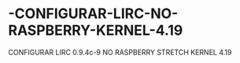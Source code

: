 # -CONFIGURAR-LIRC-NO-RASPBERRY-KERNEL-4.19
CONFIGURAR LIRC 0.9.4c-9 NO RASPBERRY STRETCH KERNEL 4.19
